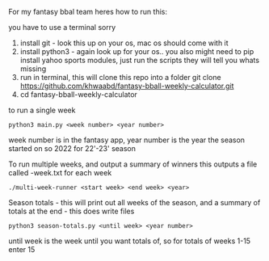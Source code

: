 For my fantasy bbal team heres how to run this:

you have to use a terminal sorry

1. install git - look this up on your os, mac os should come with it
2. install python3 - again look up for your os.. you also might need to pip install yahoo sports modules, 
   just run the scripts they will tell you whats missing
3. run in terminal, this will clone this repo into a folder
   git clone https://github.com/khwaabd/fantasy-bball-weekly-calculator.git  
4. cd fantasy-bball-weekly-calculator

to run a single week

    python3 main.py <week number> <year number>

week number is in the fantasy app, year number is the year the season started on so 2022 for 22'-23' season

To run multiple weeks, and output a summary of winners this outputs a file called <year>-week<week>.txt for each week

    ./multi-week-runner <start week> <end week> <year>

Season totals - this will print out all weeks of the season, and a summary of totals at the end - this does write files

    python3 season-totals.py <until week> <year number>

until week is the week until you want totals of, so for totals of weeks 1-15 enter 15
